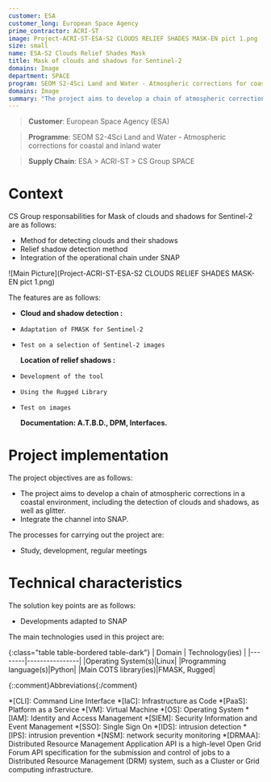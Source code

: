 ```yaml
---
customer: ESA
customer_long: European Space Agency
prime_contractor: ACRI-ST
image: Project-ACRI-ST-ESA-S2 CLOUDS RELIEF SHADES MASK-EN pict 1.png
size: small
name: ESA-S2 Clouds Relief Shades Mask
title: Mask of clouds and shadows for Sentinel-2
domains: Image
department: SPACE
program: SEOM S2-4Sci Land and Water - Atmospheric corrections for coastal and inland water
domains: Image
summary: "The project aims to develop a chain of atmospheric corrections in a coastal environment, including the detection of clouds and shadows, as well as glitter. Integrate the channel into SNAP."
---
```


> __Customer__\: European Space Agency (ESA)

> __Programme__\: SEOM S2-4Sci Land and Water - Atmospheric corrections for coastal and inland water

> __Supply Chain__\: ESA > ACRI-ST >  CS Group SPACE


# Context


CS Group responsabilities for Mask of clouds and shadows for Sentinel-2 are as follows:
* Method for detecting clouds and their shadows
* Relief shadow detection method   
* Integration of the operational chain under SNAP

![Main Picture](Project-ACRI-ST-ESA-S2 CLOUDS RELIEF SHADES MASK-EN pict 1.png)

The features are as follows:
* **Cloud and shadow detection :**
*     Adaptation of FMASK for Sentinel-2
*     Test on a selection of Sentinel-2 images
	**Location of relief shadows :**
*     Development of the tool
*     Using the Rugged Library
*     Test on images
	**Documentation: A.T.B.D., DPM, Interfaces.**

# Project implementation

The project objectives are as follows:
* The project aims to develop a chain of atmospheric corrections in a coastal environment, including the detection of clouds and shadows, as well as glitter.
* Integrate the channel into SNAP.

The processes for carrying out the project are:
* Study, development, regular meetings

# Technical characteristics

The solution key points are as follows:
* Developments adapted to SNAP



The main technologies used in this project are:

{:class="table table-bordered table-dark"}
| Domain | Technology(ies) |
|--------|----------------|
|Operating System(s)|Linux|
|Programming language(s)|Python|
|Main COTS library(ies)|FMASK, Rugged|



{::comment}Abbreviations{:/comment}

*[CLI]: Command Line Interface
*[IaC]: Infrastructure as Code
*[PaaS]: Platform as a Service
*[VM]: Virtual Machine
*[OS]: Operating System
*[IAM]: Identity and Access Management
*[SIEM]: Security Information and Event Management
*[SSO]: Single Sign On
*[IDS]: intrusion detection
*[IPS]: intrusion prevention
*[NSM]: network security monitoring
*[DRMAA]: Distributed Resource Management Application API is a high-level Open Grid Forum API specification for the submission and control of jobs to a Distributed Resource Management (DRM) system, such as a Cluster or Grid computing infrastructure.
